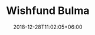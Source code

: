 ---
title: "Wishfund Bulma"
date: 2018-12-28T11:02:05+06:00 
# type don't remove or customize
type : "docs"
---